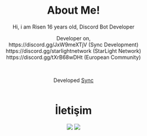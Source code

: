 <div align="center">
  <h1>About Me!</h1>
  Hi, i am Risen
  16 years old, Discord Bot Developer
  
  <p>Developer on,<br>
https://discord.gg/JxW9meXTjV (Sync Development)<br>
https://discord.gg/starlightnetwork (StarLight Network)<br>
https://discord.gg/tXrB68wDHt (European Community)<br></p>
  <br>
  
  
  <p>Developed <a href="https://top.gg/bot/877911101264785478">Sync</a>
  <br><br>
  <h1>İletişim</h1>
  <a href="https://discord.com/users/850128679819804674" target="_blank"><img src="https://shields.io/badge/Risen-111111.svg?&style=for-the-badge&logo=discord"></a>
  <a href="https://github.com/syncjs" target="_blank"><img src="https://shields.io/badge/risenjs-111111.svg?&style=for-the-badge&logo=github"></a>
</div>
